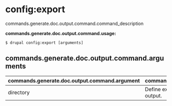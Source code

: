 # config:export
commands.generate.doc.output.command.command_description

**commands.generate.doc.output.command.usage:**
```
$ drupal config:export [arguments] 
```


## commands.generate.doc.output.command.arguments
commands.generate.doc.output.command.argument | commands.generate.doc.output.command.details
---------|-------------
directory | Define export directory to save configuration output.
